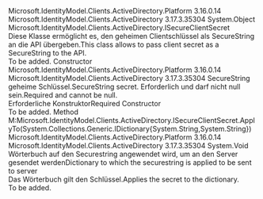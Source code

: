 <Type Name="SecureClientSecret" FullName="Microsoft.IdentityModel.Clients.ActiveDirectory.SecureClientSecret">
  <TypeSignature Language="C#" Value="public class SecureClientSecret : Microsoft.IdentityModel.Clients.ActiveDirectory.ISecureClientSecret" />
  <TypeSignature Language="ILAsm" Value=".class public auto ansi beforefieldinit SecureClientSecret extends System.Object implements class Microsoft.IdentityModel.Clients.ActiveDirectory.ISecureClientSecret" />
  <TypeSignature Language="DocId" Value="T:Microsoft.IdentityModel.Clients.ActiveDirectory.SecureClientSecret" />
  <TypeSignature Language="VB.NET" Value="Public Class SecureClientSecret&#xA;Implements ISecureClientSecret" />
  <TypeSignature Language="F#" Value="type SecureClientSecret = class&#xA;    interface ISecureClientSecret" />
  <AssemblyInfo>
    <AssemblyName>Microsoft.IdentityModel.Clients.ActiveDirectory.Platform</AssemblyName>
    <AssemblyVersion>3.16.0.14</AssemblyVersion>
  </AssemblyInfo>
  <AssemblyInfo>
    <AssemblyName>Microsoft.IdentityModel.Clients.ActiveDirectory</AssemblyName>
    <AssemblyVersion>3.17.3.35304</AssemblyVersion>
  </AssemblyInfo>
  <Base>
    <BaseTypeName>System.Object</BaseTypeName>
  </Base>
  <Interfaces>
    <Interface>
      <InterfaceName>Microsoft.IdentityModel.Clients.ActiveDirectory.ISecureClientSecret</InterfaceName>
    </Interface>
  </Interfaces>
  <Docs>
    <summary>
            <span data-ttu-id="5795b-101">Diese Klasse ermöglicht es, den geheimen Clientschlüssel als SecureString an die API übergeben.</span><span class="sxs-lookup"><span data-stu-id="5795b-101">This class allows to pass client secret as a SecureString to the API.</span></span>
            </summary>
    <remarks>To be added.</remarks>
  </Docs>
  <Members>
    <Member MemberName=".ctor">
      <MemberSignature Language="C#" Value="public SecureClientSecret (System.Security.SecureString secret);" />
      <MemberSignature Language="ILAsm" Value=".method public hidebysig specialname rtspecialname instance void .ctor(class System.Security.SecureString secret) cil managed" />
      <MemberSignature Language="DocId" Value="M:Microsoft.IdentityModel.Clients.ActiveDirectory.SecureClientSecret.#ctor(System.Security.SecureString)" />
      <MemberSignature Language="VB.NET" Value="Public Sub New (secret As SecureString)" />
      <MemberSignature Language="F#" Value="new Microsoft.IdentityModel.Clients.ActiveDirectory.SecureClientSecret : System.Security.SecureString -&gt; Microsoft.IdentityModel.Clients.ActiveDirectory.SecureClientSecret" Usage="new Microsoft.IdentityModel.Clients.ActiveDirectory.SecureClientSecret secret" />
      <MemberType>Constructor</MemberType>
      <AssemblyInfo>
        <AssemblyName>Microsoft.IdentityModel.Clients.ActiveDirectory.Platform</AssemblyName>
        <AssemblyVersion>3.16.0.14</AssemblyVersion>
      </AssemblyInfo>
      <AssemblyInfo>
        <AssemblyName>Microsoft.IdentityModel.Clients.ActiveDirectory</AssemblyName>
        <AssemblyVersion>3.17.3.35304</AssemblyVersion>
      </AssemblyInfo>
      <Parameters>
        <Parameter Name="secret" Type="System.Security.SecureString" />
      </Parameters>
      <Docs>
        <param name="secret"><span data-ttu-id="5795b-102">SecureString geheime Schlüssel.</span><span class="sxs-lookup"><span data-stu-id="5795b-102">SecureString secret.</span></span> <span data-ttu-id="5795b-103">Erforderlich und darf nicht null sein.</span><span class="sxs-lookup"><span data-stu-id="5795b-103">Required and cannot be null.</span></span></param>
        <summary>
            <span data-ttu-id="5795b-104">Erforderliche Konstruktor</span><span class="sxs-lookup"><span data-stu-id="5795b-104">Required Constructor</span></span>
            </summary>
        <remarks>To be added.</remarks>
      </Docs>
    </Member>
    <Member MemberName="ApplyTo">
      <MemberSignature Language="C#" Value="public void ApplyTo (System.Collections.Generic.IDictionary&lt;string,string&gt; parameters);" />
      <MemberSignature Language="ILAsm" Value=".method public hidebysig newslot virtual instance void ApplyTo(class System.Collections.Generic.IDictionary`2&lt;string, string&gt; parameters) cil managed" />
      <MemberSignature Language="DocId" Value="M:Microsoft.IdentityModel.Clients.ActiveDirectory.SecureClientSecret.ApplyTo(System.Collections.Generic.IDictionary{System.String,System.String})" />
      <MemberSignature Language="VB.NET" Value="Public Sub ApplyTo (parameters As IDictionary(Of String, String))" />
      <MemberSignature Language="F#" Value="abstract member ApplyTo : System.Collections.Generic.IDictionary&lt;string, string&gt; -&gt; unit&#xA;override this.ApplyTo : System.Collections.Generic.IDictionary&lt;string, string&gt; -&gt; unit" Usage="secureClientSecret.ApplyTo parameters" />
      <MemberType>Method</MemberType>
      <Implements>
        <InterfaceMember>M:Microsoft.IdentityModel.Clients.ActiveDirectory.ISecureClientSecret.ApplyTo(System.Collections.Generic.IDictionary{System.String,System.String})</InterfaceMember>
      </Implements>
      <AssemblyInfo>
        <AssemblyName>Microsoft.IdentityModel.Clients.ActiveDirectory.Platform</AssemblyName>
        <AssemblyVersion>3.16.0.14</AssemblyVersion>
      </AssemblyInfo>
      <AssemblyInfo>
        <AssemblyName>Microsoft.IdentityModel.Clients.ActiveDirectory</AssemblyName>
        <AssemblyVersion>3.17.3.35304</AssemblyVersion>
      </AssemblyInfo>
      <ReturnValue>
        <ReturnType>System.Void</ReturnType>
      </ReturnValue>
      <Parameters>
        <Parameter Name="parameters" Type="System.Collections.Generic.IDictionary&lt;System.String,System.String&gt;" />
      </Parameters>
      <Docs>
        <param name="parameters"><span data-ttu-id="5795b-105">Wörterbuch auf den Securestring angewendet wird, um an den Server gesendet werden</span><span class="sxs-lookup"><span data-stu-id="5795b-105">Dictionary to which the securestring is applied to be sent to server</span></span></param>
        <summary>
            <span data-ttu-id="5795b-106">Das Wörterbuch gilt den Schlüssel.</span><span class="sxs-lookup"><span data-stu-id="5795b-106">Applies the secret to the dictionary.</span></span>
            </summary>
        <remarks>To be added.</remarks>
      </Docs>
    </Member>
  </Members>
</Type>